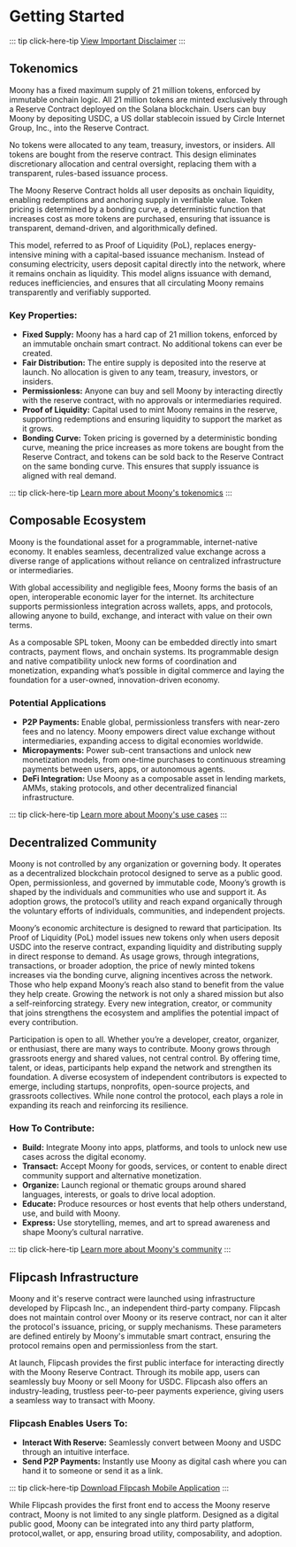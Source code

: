 # Getting Started

::: tip click-here-tip
[View Important Disclaimer](/resources/disclaimer)
:::

## Tokenomics

Moony has a fixed maximum supply of 21 million tokens, enforced by immutable onchain logic. All 21 million tokens are minted exclusively through a Reserve Contract deployed on the Solana blockchain. Users can buy Moony by depositing USDC, a US dollar stablecoin issued by Circle Internet Group, Inc., into the Reserve Contract.  

No tokens were allocated to any team, treasury, investors, or insiders. All tokens are bought from the reserve contract. This design eliminates discretionary allocation and central oversight, replacing them with a transparent, rules-based issuance process.

The Moony Reserve Contract holds all user deposits as onchain liquidity, enabling redemptions and anchoring supply in verifiable value. Token pricing is determined by a bonding curve, a deterministic function that increases cost as more tokens are purchased, ensuring that issuance is transparent, demand-driven, and algorithmically defined.

This model, referred to as Proof of Liquidity (PoL), replaces energy-intensive mining with a capital-based issuance mechanism. Instead of consuming electricity, users deposit capital directly into the network, where it remains onchain as liquidity. This model aligns issuance with demand, reduces inefficiencies, and ensures that all circulating Moony remains transparently and verifiably supported.

### Key Properties:

- **Fixed Supply:** Moony has a hard cap of 21 million tokens, enforced by an immutable onchain smart contract. No additional tokens can ever be created.
- **Fair Distribution:** The entire supply is deposited into the reserve at launch. No allocation is given to any team, treasury, investors, or insiders.
- **Permissionless:** Anyone can buy and sell Moony by interacting directly with the reserve contract, with no approvals or intermediaries required.
- **Proof of Liquidity:** Capital used to mint Moony remains in the reserve, supporting redemptions and ensuring liquidity to support the market as it grows.
- **Bonding Curve:** Token pricing is governed by a deterministic bonding curve, meaning the price increases as more tokens are bought from the Reserve Contract, and tokens can be sold back to the Reserve Contract on the same bonding curve. This ensures that supply issuance is aligned with real demand.

::: tip click-here-tip
[Learn more about Moony's tokenomics](/tokenomics/reserve-contract)
:::

## Composable Ecosystem

Moony is the foundational asset for a programmable, internet-native economy. It enables seamless, decentralized value exchange across a diverse range of applications without reliance on centralized infrastructure or intermediaries.

With global accessibility and negligible fees, Moony forms the basis of an open, interoperable economic layer for the internet. Its architecture supports permissionless integration across wallets, apps, and protocols, allowing anyone to build, exchange, and interact with value on their own terms.

As a composable SPL token, Moony can be embedded directly into smart contracts, payment flows, and onchain systems. Its programmable design and native compatibility unlock new forms of coordination and monetization, expanding what’s possible in digital commerce and laying the foundation for a user-owned, innovation-driven economy.


### Potential Applications

- **P2P Payments:** Enable global, permissionless transfers with near-zero fees and no latency. Moony empowers direct value exchange without intermediaries, expanding access to digital economies worldwide.
- **Micropayments:** Power sub-cent transactions and unlock new monetization models, from one-time purchases to continuous streaming payments between users, apps, or autonomous agents.
- **DeFi Integration:** Use Moony as a composable asset in lending markets, AMMs, staking protocols, and other decentralized financial infrastructure.


::: tip click-here-tip
[Learn more about Moony's use cases](/use-cases/ecosystem)
:::

## Decentralized Community

Moony is not controlled by any organization or governing body. It operates as a decentralized blockchain protocol designed to serve as a public good. Open, permissionless, and governed by immutable code, Moony’s growth is shaped by the individuals and communities who use and support it. As adoption grows, the protocol’s utility and reach expand organically through the voluntary efforts of individuals, communities, and independent projects.

Moony’s economic architecture is designed to reward that participation. Its Proof of Liquidity (PoL) model issues new tokens only when users deposit USDC into the reserve contract, expanding liquidity and distributing supply in direct response to demand. As usage grows, through integrations, transactions, or broader adoption, the price of newly minted tokens increases via the bonding curve, aligning incentives across the network. Those who help expand Moony’s reach also stand to benefit from the value they help create. Growing the network is not only a shared mission but also a self-reinforcing strategy. Every new integration, creator, or community that joins strengthens the ecosystem and amplifies the potential impact of every contribution.

Participation is open to all. Whether you’re a developer, creator, organizer, or enthusiast, there are many ways to contribute. Moony grows through grassroots energy and shared values, not central control. By offering time, talent, or ideas, participants help expand the network and strengthen its foundation. A diverse ecosystem of independent contributors is expected to emerge, including startups, nonprofits, open-source projects, and grassroots collectives. While none control the protocol, each plays a role in expanding its reach and reinforcing its resilience.

### How To Contribute:

- **Build:** Integrate Moony into apps, platforms, and tools to unlock new use cases across the digital economy.
- **Transact:** Accept Moony for goods, services, or content to enable direct community support and alternative monetization.
- **Organize:** Launch regional or thematic groups around shared languages, interests, or goals to drive local adoption.
- **Educate:** Produce resources or host events that help others understand, use, and build with Moony.
- **Express:** Use storytelling, memes, and art to spread awareness and shape Moony’s cultural narrative.

::: tip click-here-tip
[Learn more about Moony's community](/resources/community)
:::

## Flipcash Infrastructure

Moony and it's reserve contract were launched using infrastructure developed by Flipcash Inc., an independent third-party company. Flipcash does not maintain control over Moony or its reserve contract, nor can it alter the protocol's issuance, pricing, or supply mechanisms. These parameters are defined entirely by Moony's immutable smart contract, ensuring the protocol remains open and permissionless from the start.

At launch, Flipcash provides the first public interface for interacting directly with the Moony Reserve Contract. Through its mobile app, users can seamlessly buy Moony or sell Moony for USDC. Flipcash also offers an industry-leading, trustless peer-to-peer payments experience, giving users a seamless way to transact with Moony.

### Flipcash Enables Users To:

- **Interact With Reserve:** Seamlessly convert between Moony and USDC through an intuitive interface.
- **Send P2P Payments:** Instantly use Moony as digital cash where you can hand it to someone or send it as a link.

::: tip click-here-tip
[Download Flipcash Mobile Application](https://www.flipcash.com)
:::

While Flipcash provides the first front end to access the Moony reserve contract, Moony is not limited to any single platform. Designed as a digital public good, Moony can be integrated into any third party platform, protocol,wallet, or app, ensuring broad utility, composability, and adoption.